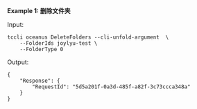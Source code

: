 **Example 1: 删除文件夹**



Input: 

```
tccli oceanus DeleteFolders --cli-unfold-argument  \
    --FolderIds joylyu-test \
    --FolderType 0
```

Output: 
```
{
    "Response": {
        "RequestId": "5d5a201f-0a3d-485f-a82f-3c73ccca348a"
    }
}
```

